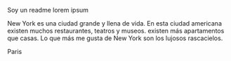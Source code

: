 Soy un readme 
lorem ipsum

New York es una ciudad grande y llena de vida. En esta ciudad americana existen muchos restaurantes, teatros y museos. existen más apartamentos que casas. Lo que más me gusta de New York son los lujosos rascacielos. 

Paris